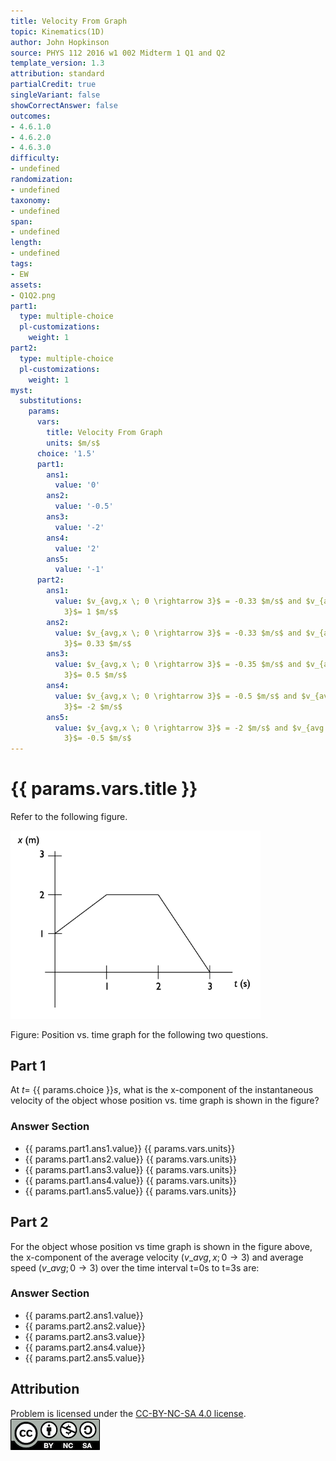 ```yaml
---
title: Velocity From Graph
topic: Kinematics(1D)
author: John Hopkinson
source: PHYS 112 2016 w1 002 Midterm 1 Q1 and Q2
template_version: 1.3
attribution: standard
partialCredit: true
singleVariant: false
showCorrectAnswer: false
outcomes:
- 4.6.1.0
- 4.6.2.0
- 4.6.3.0
difficulty:
- undefined
randomization:
- undefined
taxonomy:
- undefined
span:
- undefined
length:
- undefined
tags:
- EW
assets:
- Q1Q2.png
part1:
  type: multiple-choice
  pl-customizations:
    weight: 1
part2:
  type: multiple-choice
  pl-customizations:
    weight: 1
myst:
  substitutions:
    params:
      vars:
        title: Velocity From Graph
        units: $m/s$
      choice: '1.5'
      part1:
        ans1:
          value: '0'
        ans2:
          value: '-0.5'
        ans3:
          value: '-2'
        ans4:
          value: '2'
        ans5:
          value: '-1'
      part2:
        ans1:
          value: $v_{avg,x \; 0 \rightarrow 3}$ = -0.33 $m/s$ and $v_{avg \; 0 \rightarrow
            3}$= 1 $m/s$
        ans2:
          value: $v_{avg,x \; 0 \rightarrow 3}$ = -0.33 $m/s$ and $v_{avg \; 0 \rightarrow
            3}$= 0.33 $m/s$
        ans3:
          value: $v_{avg,x \; 0 \rightarrow 3}$ = -0.35 $m/s$ and $v_{avg \; 0 \rightarrow
            3}$= 0.5 $m/s$
        ans4:
          value: $v_{avg,x \; 0 \rightarrow 3}$ = -0.5 $m/s$ and $v_{avg \; 0 \rightarrow
            3}$= -2 $m/s$
        ans5:
          value: $v_{avg,x \; 0 \rightarrow 3}$ = -2 $m/s$ and $v_{avg \; 0 \rightarrow
            3}$= -0.5 $m/s$
---
```

# {{ params.vars.title }}
Refer to the following figure.

<img src="Q1Q2.png" alt="A graph of position vs time. At 0 seconds, the position is at 1m. At 1 second, the position is at 2m. There is a constant increase of 1m per second from 0 seconds to 1 second. At 1 to 2 seconds, there is no change in m and the position remains at 2m. At 3 seconds, the position is at 0m. From 2 to 3 seconds, there is a constant decrease of 2 m per second." width=400>

Figure: Position vs. time graph for the following two questions.

## Part 1

At $t=$ {{ params.choice }}$s$, what is the x-component of the instantaneous velocity of the object whose position vs. time graph is shown in the figure?

### Answer Section

- {{ params.part1.ans1.value}} {{ params.vars.units}}
- {{ params.part1.ans2.value}} {{ params.vars.units}}
- {{ params.part1.ans3.value}} {{ params.vars.units}}
- {{ params.part1.ans4.value}} {{ params.vars.units}}
- {{ params.part1.ans5.value}} {{ params.vars.units}}

## Part 2

For the object whose position vs time graph is shown in the figure above, the x-component of the average velocity ($v\_{avg,x ; 0 \rightarrow 3}$) and average speed ($v\_{avg ; 0 \rightarrow 3}$) over the time interval t=0s to t=3s are:

### Answer Section

- {{ params.part2.ans1.value}}
- {{ params.part2.ans2.value}}
- {{ params.part2.ans3.value}}
- {{ params.part2.ans4.value}}
- {{ params.part2.ans5.value}}

## Attribution

Problem is licensed under the [CC-BY-NC-SA 4.0 license](https://creativecommons.org/licenses/by-nc-sa/4.0/).<br> ![The Creative Commons 4.0 license requiring attribution-BY, non-commercial-NC, and share-alike-SA license.](https://raw.githubusercontent.com/firasm/bits/master/by-nc-sa.png)
